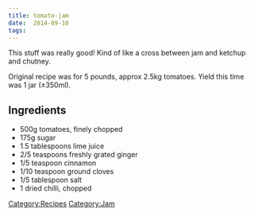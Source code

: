 ```yaml
---
title: tomato-jam
date:  2014-09-10
tags:
---
```

This stuff was really good! Kind of like a cross between jam and ketchup
and chutney.

Original recipe was for 5 pounds, approx 2.5kg tomatoes. Yield this time
was 1 jar (±350ml).

Ingredients
-----------

-   500g tomatoes, finely chopped
-   175g sugar
-   1.5 tablespoons lime juice
-   2/5 teaspoons freshly grated ginger
-   1/5 teaspoon cinnamon
-   1/10 teaspoon ground cloves
-   1/5 tablespoon salt
-   1 dried chilli, chopped

<Category:Recipes> <Category:Jam>

